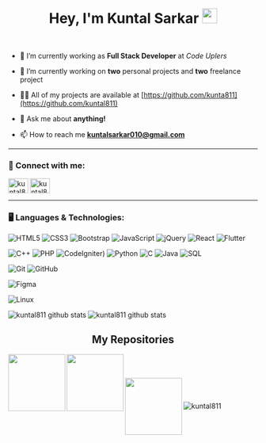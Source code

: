 
<h1 align="center">Hey, I'm Kuntal Sarkar <img src="https://raw.githubusercontent.com/MartinHeinz/MartinHeinz/master/wave.gif" width="30px"></h1>
<br>
<!--
<img src="sayhi.gif" width= 350px>

<p align="left"> <img src="https://komarev.com/ghpvc/?username=umang-19&label=Profile%20views&color=0e75b6&style=flat" alt="" /> 
-->
<!-- [![linkedin badge](https://img.shields.io/badge/Umang_Aggarwal-30302f?style=flat&logo=linkedin)](https://www.linkedin.com/in/umang-aggarwal537) </p>-->

<!--
### <img src="aboutme.gif" width=45px >About Me:
-->
- 🌱 I’m currently working as **Full Stack Developer** at *Code Uplers*

- 🔭 I’m currently working on **two** personal projects and **two** freelance project

- 👨‍💻 All of my projects are available at [https://github.com/kunta811](https://github.com/kuntal811)

- 💬 Ask me about **anything!**

- 📫 How to reach me **kuntalsarkar010@gmail.com**

<hr>

### 🤝 Connect with me:
<p align="left">
<a href="https://twitter.com/kuntal811" target="blank"><img align="center" style="background-color:#fff" src="https://cdn.jsdelivr.net/npm/simple-icons@3.0.1/icons/twitter.svg" alt="kuntal811" height="30" width="40" /></a>
<a href="https://linkedin.com/in/kuntal811" target="blank"><img align="center" src="https://cdn.jsdelivr.net/npm/simple-icons@3.0.1/icons/linkedin.svg" alt="kuntal811" height="30" width="40" /></a>
</p>
<!--
### 📢 Find me elsewhere:
<p align="left">
  <a href="https://www.codechef.com/users/">
    <img src="codechef.svg" alt="codechef" style="vertical-align:top; margin:4px">
  </a>&nbsp;&nbsp;&nbsp;
  
  <a href="https://www.leetcode.com/">
    <img src="leetcode.svg" alt="leetcode" style="vertical-align:top; margin:4px">
  </a>&nbsp;&nbsp;&nbsp;

</p>
-->
<hr>

### 🖥️ Languages & Technologies:

![HTML5](https://img.shields.io/badge/-HTML5-000?style=flat-square&logo=html5&logoColor=white)
![CSS3](https://img.shields.io/badge/-CSS3-000?style=flat-square&logo=css3)
![Bootstrap](https://img.shields.io/badge/-Bootstrap-000?style=flat-square&logo=bootstrap)
![JavaScript](https://img.shields.io/badge/-JavaScript-000?&logo=JavaScript)
![jQuery](https://img.shields.io/badge/-jQuery-000?&logo=jQuery&logoColor=0865A7)
![React](https://img.shields.io/badge/-React-000?&logo=React)
![Flutter](https://img.shields.io/badge/-Flutter-000?&logo=Flutter&logoColor=65B0F0)

![C++](https://img.shields.io/badge/-C++-000?&logo=c%2b%2b&logoColor=00599C)
![PHP](https://img.shields.io/badge/-PHP-000?&logo=PHP&logoColor=474A8A)
![CodeIgniter](https://img.shields.io/badge/-CodeIgniter-000?&logo=Codeigniter&logoColor=DD4814))
![Python](https://img.shields.io/badge/-Python-000?&logo=Python)
![C](https://img.shields.io/badge/-C-000?&logo=C)
![Java](https://img.shields.io/badge/-Java-000?&logo=Java&logoColor=007396)
![SQL](https://img.shields.io/badge/-SQL-000?&logo=MySQL)


![Git](https://img.shields.io/badge/-Git-black?style=flat-square&logo=git)
![GitHub](https://img.shields.io/badge/-GitHub-000?style=flat-square&logo=github)

![Figma](https://img.shields.io/badge/-Figma-000?style=flat-square&logo=Figma)

![Linux](https://img.shields.io/badge/-Linux-000?&logo=Linux)



<!-- Mostly Used Languages -->
<img  src="https://github-readme-stats.vercel.app/api/top-langs?username=kuntal811&show_icons=true&theme=dark&icon_color=6392DF" alt="kuntal811 github stats">

<!-- My Github Stats -->
<img  src="https://github-readme-stats.vercel.app/api?username=kuntal811&show_icons=true&theme=dark&icon_color=6392DF" alt="kuntal811 github stats">




<h2 align="center">My Repositories</h2>

<p width="100%" align="center">
  <a align="left" href="https://github.com/kuntal811/automatic-attendance-using-face-recognition" title="Auto Attendance using Face Recognition"><img align="left" height="115" src="https://github-readme-stats.vercel.app/api/pin/?username=kuntal811&repo=automatic-attendance-using-face-recognition&theme=dark"></a>
    <a align="left" href="https://github.com/kuntal811/KSMeet-Video-Chat" title="KSMeet Video Chat"><img align="left" height="115" src="https://github-readme-stats.vercel.app/api/pin/?username=kuntal811&repo=KSMeet-Video-Chat&theme=dark"></a>

</p>
<br><br>

<p width="100%" align="center">
  <a align="left" href="https://github.com/kuntal811/PHP-MVC-Framework" title="MVC Framework - PHP"><img align="left" height="115" src="https://github-readme-stats.vercel.app/api/pin/?username=kuntal811&repo=automatic-attendance-using-face-recognition&theme=dark"></a>


</p>
<br><br>




<p><img align="center" src="https://github-readme-streak-stats.herokuapp.com/?user=kuntal811&theme=dark" alt="kuntal811" /></p>
<!--
<p align="left"> <a href="https://github.com/ryo-ma/github-profile-trophy"><img src="https://github-profile-trophy.vercel.app/?username=kuntal811&theme=dark" alt="kuntal811" /></a> </p>
-->
